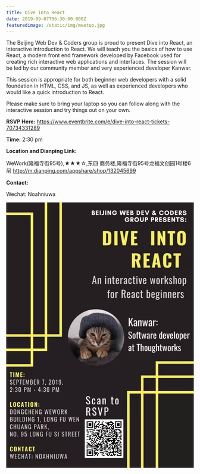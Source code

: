 ```yaml
---
title: Dive into React
date: 2019-09-07T06:30:00.000Z
featuredimage: /static/img/meetup.jpg
---
```

The Beijing Web Dev & Coders group is proud to present Dive into React, an interactive introduction to React. We will teach you the basics of how to use React, a modern front end framework developed by Facebook used for creating rich interactive web applications and interfaces. The session will be led by our community member and very experienced developer Kanwar.

This session is appropriate for both beginner web developers with a solid foundation in HTML, CSS, and JS, as well as experienced developers who would like a quick introduction to React.

Please make sure to bring your laptop so you can follow along with the interactive session and try things out on your own.

**RSVP Here:** 
https://www.eventbrite.com/e/dive-into-react-tickets-70734331289

**Time:** 2:30 pm

**Location and Dianping Link:**

WeWork(隆福寺街95号),★★★☆,东四 商务楼,隆福寺街95号龙福文创园1号楼6层 http://m.dianping.com/appshare/shop/132045699

**Contact:**

Wechat: Noahniuwa

![](/static/img/wechatimg644.jpeg)
